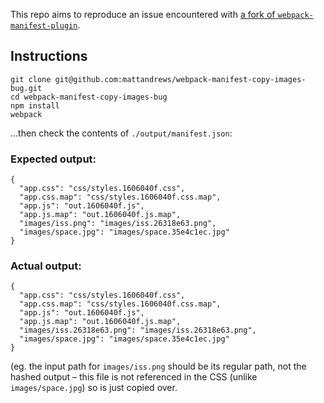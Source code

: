 This repo aims to reproduce an issue encountered with [a fork of `webpack-manifest-plugin`](https://github.com/danethurber/webpack-manifest-plugin/pull/75).

## Instructions

    git clone git@github.com:mattandrews/webpack-manifest-copy-images-bug.git
    cd webpack-manifest-copy-images-bug
    npm install
    webpack

...then check the contents of `./output/manifest.json`:

### Expected output:
    {
      "app.css": "css/styles.1606040f.css",
      "app.css.map": "css/styles.1606040f.css.map",
      "app.js": "out.1606040f.js",
      "app.js.map": "out.1606040f.js.map",
      "images/iss.png": "images/iss.26318e63.png",
      "images/space.jpg": "images/space.35e4c1ec.jpg"
    }
    
### Actual output:
    {
      "app.css": "css/styles.1606040f.css",
      "app.css.map": "css/styles.1606040f.css.map",
      "app.js": "out.1606040f.js",
      "app.js.map": "out.1606040f.js.map",
      "images/iss.26318e63.png": "images/iss.26318e63.png",
      "images/space.jpg": "images/space.35e4c1ec.jpg"
    }
    
(eg. the input path for `images/iss.png` should be its regular path, not the hashed output – this file is not referenced in the CSS (unlike `images/space.jpg`) so is just copied over.